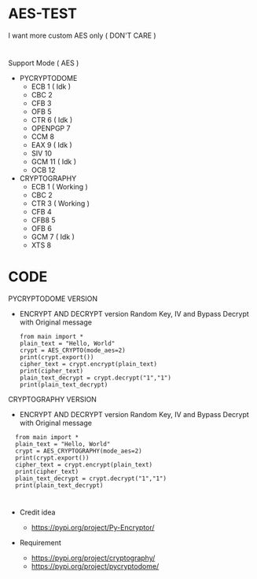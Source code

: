 # AES-TEST
I want more custom AES only ( DON'T CARE )
#
Support Mode ( AES )
* PYCRYPTODOME
  * ECB 1 ( Idk )
  * CBC 2
  * CFB 3
  * OFB 5
  * CTR 6 ( Idk )
  * OPENPGP 7
  * CCM 8
  * EAX 9 ( Idk )
  * SIV 10
  * GCM 11 ( Idk )
  * OCB 12
* CRYPTOGRAPHY
  * ECB 1 ( Working )
  * CBC 2
  * CTR 3 ( Working )
  * CFB 4
  * CFB8 5
  * OFB 6
  * GCM 7 ( Idk )
  * XTS 8
# CODE

PYCRYPTODOME VERSION
 * ENCRYPT AND DECRYPT version Random Key, IV and Bypass Decrypt with Original message
   ```
   from main import *
   plain_text = "Hello, World"
   crypt = AES_CRYPTO(mode_aes=2)
   print(crypt.export())
   cipher_text = crypt.encrypt(plain_text)
   print(cipher_text)
   plain_text_decrypt = crypt.decrypt("1","1")
   print(plain_text_decrypt)
   ```
CRYPTOGRAPHY VERSION
 * ENCRYPT AND DECRYPT version Random Key, IV and Bypass Decrypt with Original message
 ```
   from main import *
   plain_text = "Hello, World"
   crypt = AES_CRYPTOGRAPHY(mode_aes=2)
   print(crypt.export())
   cipher_text = crypt.encrypt(plain_text)
   print(cipher_text)
   plain_text_decrypt = crypt.decrypt("1","1")
   print(plain_text_decrypt)
   ```
#
* Credit idea
  * https://pypi.org/project/Py-Encryptor/

* Requirement
  * https://pypi.org/project/cryptography/
  * https://pypi.org/project/pycryptodome/
